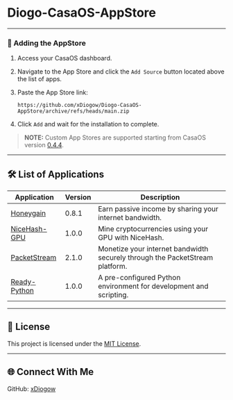 # Diogo-CasaOS-AppStore

---

### 🚀 Adding the AppStore

1. Access your CasaOS dashboard.

2. Navigate to the App Store and click the `Add Source` button located above the list of apps.

3. Paste the App Store link:

    ```
    https://github.com/xDiogow/Diogo-CasaOS-AppStore/archive/refs/heads/main.zip
    ```

4. Click `Add` and wait for the installation to complete.

> **NOTE:** Custom App Stores are supported starting from CasaOS version [0.4.4](https://blog.casaos.io/blog/32.html).

---

## 🛠 List of Applications

| Application                                                                                      | Version | Description                                                                                          |
| ------------------------------------------------------------------------------------------------ | ------- | ---------------------------------------------------------------------------------------------------- |
| [Honeygain](https://github.com/xDiogow/Diogo-CasaOS-AppStore/tree/main/Apps/Honeygain)           | 0.8.1   | Earn passive income by sharing your internet bandwidth.                                              |
| [NiceHash-GPU](https://github.com/xDiogow/Diogo-CasaOS-AppStore/tree/main/Apps/NiceHash-GPU)     | 1.0.0   | Mine cryptocurrencies using your GPU with NiceHash.                                                 |
| [PacketStream](https://github.com/xDiogow/Diogo-CasaOS-AppStore/tree/main/Apps/PacketStream)     | 2.1.0   | Monetize your internet bandwidth securely through the PacketStream platform.                         |
| [Ready-Python](https://github.com/xDiogow/Diogo-CasaOS-AppStore/tree/main/Apps/Ready-Python)     | 1.0.0   | A pre-configured Python environment for development and scripting.                                   |

---

## 📄 License

This project is licensed under the [MIT License](./LICENSE).

---

## 🌐 Connect With Me

GitHub: [xDiogow](https://github.com/xDiogow)  

